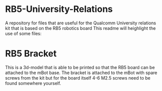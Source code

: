 # RB5-University-Relations
A repository for files that are useful for the Qualcomm University relations kit that is based on the RB5 robotics board
This readme will heighlight the use of some files:

# RB5 Bracket
This is a 3d-model that is able to be printed so that the RB5 board can be attached to the mBot base. The bracket is attached to the mBot with spare screws from the kit but for the board itself 4-6 M2.5 screws need to be found somewhere yourself.
